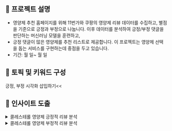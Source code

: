 ## 🐾 프로젝트 설명

- 영양제 추천 홈페이지를 위해 11번가와 쿠팡의 영양제 리뷰 데이터를 수집하고, 별점을 기준으로 긍정과 부정으로 나눕니다. 이후 데이터를 분석하여 긍정/부정 댓글을 판단하는 머신러닝 모델을 훈련하고,
- 긍정 댓글이 많은 영양제를 추천 리스트로 제공합니다. 이 프로젝트는 영양제 선택을 돕는 서비스를 구현하는데 중점을 두고 있습니다.
- 기간: 월 일~ 월 일 

## 🐾 토픽 및 키워드 구성

긍정, 부정 시각화 삽입하기<<


## 🐾 인사이트 도출
<details>
<summary> 콜레스테롤 영양제 긍정적 리뷰 분석</summary>

</details>


<details>
<summary> 콜레스테롤 영양제 부정적 리뷰 분석</summary>

</details>







